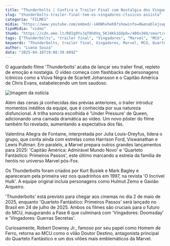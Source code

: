```yaml
---
title: "Thunderbolts | Confira o Trailer Final com Nostalgia dos Vingadores e Trilha do Queen"
slug: "thunderbolts-trailer-final-tem-os-vingadores-clssicos-assista"
categoria: "FILMES"
midia: "https://www.youtube.com/embed/-sAOWhvheK8?showinfo=0&enablejsapi=1"
tipoMidia: "video"
thumb: "https://cdn.ome.lt/R8Ig9YxJqT8h0Vq_5KJ4Kk1GOp8=/480x360/smart/extras/conteudos/Captura_de_tela_2025-04-16_160606.png"
tags: ["Thunderbolts", "trailer final", "Vingadores", "Marvel", "MCU", "Quarteto Fantástico", "Capitão América"]
keywords: "Thunderbolts, trailer final, Vingadores, Marvel, MCU, Quarteto Fantástico, Capitão América"
author: "Luana Souza"
data: "2025-04-16T19:08:39.089Z"
---
```


O aguardado filme 'Thunderbolts' acaba de lançar seu trailer final, repleto de emoção e nostalgia. O vídeo começa com flashbacks de personagens icônicos como a Viúva Negra de Scarlett Johansson e o Capitão América de Chris Evans, estabelecendo um tom saudoso.

![Imagem da notícia](https://cdn.ome.lt/4z9o-0wA95XPK8uMrXaEq_V6eaM=/fit-in/837x500/smart/uploads/conteudo/fotos/image_nSjJ7Ck.png)

Além das cenas já conhecidas das prévias anteriores, o trailer introduz momentos inéditos da equipe, que é conhecida por sua natureza disfuncional. A trilha sonora escolhida é 'Under Pressure' de Queen, adicionando uma camada dramática ao vídeo. Um novo pôster do filme também foi revelado, aumentando a expectativa dos fãs.

Valentina Allegra de Fontaine, interpretada por Julia Louis-Dreyfus, lidera o grupo, que conta ainda com estrelas como Harrison Ford, Viswanathan e Lewis Pullman. Em paralelo, a Marvel prepara outros grandes lançamentos para 2025: 'Capitão América: Admirável Mundo Novo' e 'Quarteto Fantástico: Primeiros Passos', este último marcando a estreia da família de heróis no universo Marvel pós-Fox.

Os Thunderbolts foram criados por Kurt Busiek e Mark Bagley e apareceram pela primeira vez nos quadrinhos em 1997, na revista 'O Incrível Hulk'. A equipe original incluía personagens como Hulmut Zemo e Gavião Arqueiro.

'Thunderbolts' está previsto para chegar aos cinemas no dia 2 de maio de 2025, enquanto 'Quarteto Fantástico: Primeiros Passos' será lançado no Brasil em 24 de julho de 2025. Ambos os filmes são cruciais para o futuro do MCU, inaugurando a Fase 6 que culminará com 'Vingadores: Doomsday' e 'Vingadores: Guerras Secretas'.

Curiosamente, Robert Downey Jr., famoso por seu papel como Homem de Ferro, retorna ao MCU como o vilão Doutor Destino, antagonista principal do Quarteto Fantástico e um dos vilões mais emblemáticos da Marvel.